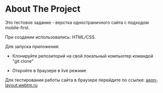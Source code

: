 
<h1>About The Project</h1>

Это тестовое задание - верстка одностраничного сайта с подходом mobile-first.

При создании использовались: HTML/CSS.

Для запуска приложения:

* Клонируйте репозиторий на свой локальный компьютер командой "git clone"

* Откройте в браузере в live режиме

Для тестирования работы сайта в браузере перейдите по ссылке: <a href='aeon-layout.webtm.ru'>aeon-layout.webtm.ru<a>
